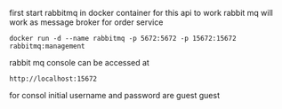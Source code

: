 first start rabbitmq in docker container for this api to work
rabbit mq will work as message broker for order service

```
docker run -d --name rabbitmq -p 5672:5672 -p 15672:15672 rabbitmq:management
```

rabbit mq console can be accessed at 
```
http://localhost:15672
```

for consol initial username and password are guest guest